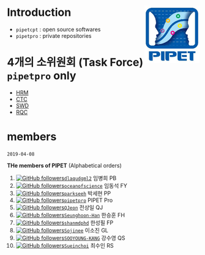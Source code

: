 # Introduction <img src="assets/PIPET-A-02.JPG"  align="right" height="150" />

- `pipetcpt` : open source softwares
- `pipetpro` : private repositories

# 4개의 소위원회 (Task Force) `pipetpro` only

- [HRM](https://github.com/pipetpro/HRM-meeting)
- [CTC](https://github.com/pipetpro/CTC-meeting)
- [SWD](https://github.com/pipetpro/SWD-meeting)
- [RQC](https://github.com/pipetpro/RQC-meeting)

# members

`2019-04-08`

**THe members of PIPET** (Alphabetical orders)

1. [![GitHub followers](https://img.shields.io/github/followers/dlaqudgml2.svg?label=Follow&style=social)`dlaqudgml2`](https://github.com/dlaqudgml2) 임병희 PB
1. [![GitHub followers](https://img.shields.io/github/followers/oceanofscience.svg?label=Follow&style=social)`oceanofscience`](https://github.com/oceanofscience) 임동석 FY
1. [![GitHub followers](https://img.shields.io/github/followers/parkseeh.svg?label=Follow&style=social)`parkseeh`](https://github.com/parkseeh) 박세현 PP
1. [![GitHub followers](https://img.shields.io/github/followers/pipetpro.svg?label=Follow&style=social)`pipetpro`](https://github.com/pipetpro) PIPET Pro
1. [![GitHub followers](https://img.shields.io/github/followers/QJeon.svg?label=Follow&style=social)`QJeon`](https://github.com/QJeon) 전상일 QJ
1. [![GitHub followers](https://img.shields.io/github/followers/Seunghoon-Han.svg?label=Follow&style=social)`Seunghoon-Han`](https://github.com/Seunghoon-Han) 한승훈 FH
1. [![GitHub followers](https://img.shields.io/github/followers/shanmdphd.svg?label=Follow&style=social)`shanmdphd`](https://github.com/shanmdphd) 한성필 FP
1. [![GitHub followers](https://img.shields.io/github/followers/Sojinee.svg?label=Follow&style=social)`Sojinee`](https://github.com/Sojinee) 이소진 GL
1. [![GitHub followers](https://img.shields.io/github/followers/SOOYOUNG-KANG.svg?label=Follow&style=social)`SOOYOUNG-KANG`](https://github.com/SOOYOUNG-KANG) 강수영 QS
1. [![GitHub followers](https://img.shields.io/github/followers/Sueinchoi.svg?label=Follow&style=social)`Sueinchoi`](https://github.com/Sueinchoi) 최수인 RS


